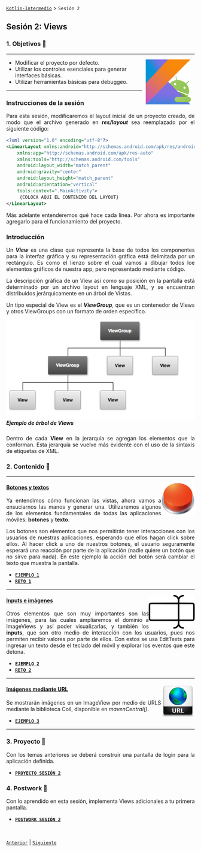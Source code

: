 [`Kotlin-Intermedio`](../Readme.md) > `Sesión 2`


## Sesión 2: Views

### 1. Objetivos :dart: 

---

<img src="../images/android-kotlin.png" align="right" height="120" hspace="10">

- Modificar el proyecto por defecto.
- Utilizar los controles esenciales para generar interfaces básicas.
- Utilizar herramientas básicas para debuggeo.

---

<div style="text-align: justify;">


### Instrucciones de la sesión

Para esta sesión, modificaremos el layout inicial de un proyecto creado, de modo que el archivo generado en ___res/layout___ sea reemplazado por el siguiente código:

```xml
<?xml version="1.0" encoding="utf-8"?>
<LinearLayout xmlns:android="http://schemas.android.com/apk/res/android"
    xmlns:app="http://schemas.android.com/apk/res-auto"
    xmlns:tools="http://schemas.android.com/tools"
    android:layout_width="match_parent"
    android:gravity="center"
    android:layout_height="match_parent"
    android:orientation="vertical"
    tools:context=".MainActivity">
     {COLOCA AQUI EL CONTENIDO DEL LAYOUT}
</LinearLayout>
```

Más adelante entenderemos qué hace cada línea. Por ahora es importante agregarlo para el funcionamiento del proyecto.

### Introducción

Un ___View___ es una clase que representa la base de todos los componentes para la interfaz gráfica y su representación gráfica está delimitada por un rectángulo. Es como el lienzo sobre el cual vamos a dibujar todos loe elementos gráficos de nuestra app, pero representado mediante código.

La descripción gráfica de un View así como su posición en la pantalla está determinado por un archivo layout en lenguaje XML, y se encuentran distribuidos jerárquicamente en un árbol de Vistas. 

Un tipo especial de View es el ___ViewGroup___, que es un contenedor de Views y otros ViewGroups con un formato de orden específico. 

<img src="images/view_tree.png" align="right">
<h5>Ejemplo de árbol de Views</h5>

Dentro de cada __View__ en la jerarquía se agregan los elementos que la conforman. Esta jerarquía se vuelve más evidente con el uso de la sintaxis de etiquetas de XML.

### 2. Contenido :blue_book:

---

<img src="images/button.png" align="right" height="90"> 

#### <ins>Botones y textos</ins>

Ya entendimos cómo funcionan las vistas, ahora vamos a ensuciarnos las manos y generar una. Utilizaremos algunos de los elementos fundamentales de todas las aplicaciones móviles: **botones** y **texto**.

Los botones son elementos que nos permitirán tener interacciones con los usuarios de nuestras aplicaciones, esperando que ellos hagan click sobre ellos. Al hacer click a uno de nuestros botones, el usuario seguramente esperará una reacción por parte de la aplicación (nadie quiere un botón que no sirve para nada). En este ejemplo la acción del botón será cambiar el texto que muestra la pantalla.

- [**`EJEMPLO 1`**](Ejemplo-01/Readme.md)
- [**`RETO 1`**](Reto-01/Readme.md)

---

<img src="images/text_input.png" align="right" height="90"> 

#### <ins>Inputs e imágenes</ins>

Otros elementos que son muy importantes son las imágenes, para las cuales ampliaremos el dominio a ImageViews y así poder visualizarlas, y también los **inputs**, que son otro medio de interacción con los usuarios, pues nos permiten recibir valores por parte de ellos. Con estos se usa EditTexts para ingresar un texto desde el teclado del móvil y explorar los eventos que este detona. 

- [**`EJEMPLO 2`**](Ejemplo-02/Readme.md)
- [**`RETO 2`**](Reto-02/Readme.md)

---

<img src="images/url_image.png" align="right" height="90"> 

#### <ins>Imágenes mediante URL</ins>

Se mostrarán imágenes en un ImageView por medio de URLS mediante la biblioteca Coil, disponible en _mavenCentral()_. 

- [**`EJEMPLO 3`**](Ejemplo-03/Readme.md)

---


### 3. Proyecto :hammer:

Con los temas anteriores se deberá construir una pantalla de login para la aplicación definida.

- [**`PROYECTO SESIÓN 2`**](Proyecto/Readme.md)

### 4. Postwork :memo:

Con lo aprendido en esta sesión, implementa Views adicionales a tu primera pantalla.

- [**`POSTWORK SESIÓN 2`**](Postwork/Readme.md)

<br/>

[`Anterior`](../Sesion-01/Readme.md) | [`Siguiente`](../Sesion-03/Readme.md)      

</div>

